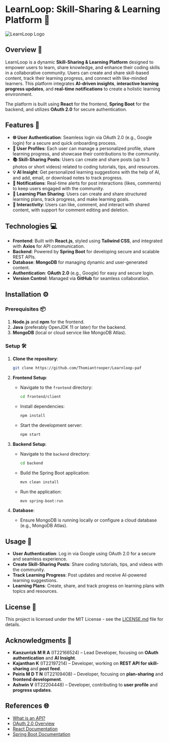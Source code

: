 # **LearnLoop: Skill-Sharing & Learning Platform** 🚀

![LearnLoop Logo](https://example.com/learnloop-logo.png)  <!-- You can add your own logo or leave it out -->

## **Overview** 📖

LearnLoop is a dynamic **Skill-Sharing & Learning Platform** designed to empower users to learn, share knowledge, and enhance their coding skills in a collaborative community. Users can create and share skill-based content, track their learning progress, and connect with like-minded learners. This platform integrates **AI-driven insights**, **interactive learning progress updates**, and **real-time notifications** to create a holistic learning environment.

The platform is built using **React** for the frontend, **Spring Boot** for the backend, and utilizes **OAuth 2.0** for secure authentication.

## **Features** 🔑

- **🌐 User Authentication**: Seamless login via OAuth 2.0 (e.g., Google login) for a secure and quick onboarding process.
- **👥 User Profiles**: Each user can manage a personalized profile, share learning progress, and showcase their contributions to the community.
- **📚 Skill-Sharing Posts**: Users can create and share posts (up to 3 photos or short videos) related to coding tutorials, tips, and resources.
- **💡 AI Insight**: Get personalized learning suggestions with the help of AI, and add, email, or download notes to track progress.
- **🔔 Notifications**: Real-time alerts for post interactions (likes, comments) to keep users engaged with the community.
- **📝 Learning Plan Sharing**: Users can create and share structured learning plans, track progress, and make learning goals.
- **💬 Interactivity**: Users can like, comment, and interact with shared content, with support for comment editing and deletion.

## **Technologies** 💻

- **Frontend**: Built with **React.js**, styled using **Tailwind CSS**, and integrated with **Axios** for API communication.
- **Backend**: Powered by **Spring Boot** for developing secure and scalable REST APIs.
- **Database**: **MongoDB** for managing dynamic and user-generated content.
- **Authentication**: **OAuth 2.0** (e.g., Google) for easy and secure login.
- **Version Control**: Managed via **GitHub** for seamless collaboration.

## **Installation** ⚙️

### **Prerequisites** 📦
1. **Node.js** and **npm** for the frontend.
2. **Java** (preferably OpenJDK 11 or later) for the backend.
3. **MongoDB** (local or cloud service like MongoDB Atlas).

### **Setup** 🛠️

1. **Clone the repository**:
   ```bash
   git clone https://github.com/Thomiantrooper/Learnloop-paf
   ```

2. **Frontend Setup**:
   - Navigate to the `frontend` directory:
     ```bash
     cd frontend/client
     ```
   - Install dependencies:
     ```bash
     npm install
     ```
   - Start the development server:
     ```bash
     npm start
     ```

3. **Backend Setup**:
   - Navigate to the `backend` directory:
     ```bash
     cd backend
     ```
   - Build the Spring Boot application:
     ```bash
     mvn clean install
     ```
   - Run the application:
     ```bash
     mvn spring-boot:run
     ```

4. **Database**:
   - Ensure MongoDB is running locally or configure a cloud database (e.g., MongoDB Atlas).

## **Usage** 🎯

- **User Authentication**: Log in via Google using OAuth 2.0 for a secure and seamless experience.
- **Create Skill-Sharing Posts**: Share coding tutorials, tips, and videos with the community.
- **Track Learning Progress**: Post updates and receive AI-powered learning suggestions.
- **Learning Plans**: Create, share, and track progress on learning plans with topics and resources.

## **License** 📝
This project is licensed under the MIT License - see the [LICENSE.md](LICENSE.md) file for details.

## **Acknowledgments** 🎉
- **Kanzurrizk M R A** (IT22166524) – Lead Developer, focusing on **OAuth authentication** and **AI Insight**.
- **Kajanthan K** (IT22197214) – Developer, working on **REST API for skill-sharing** and **post feed**.
- **Peiris M D T N** (IT22109408) – Developer, focusing on **plan-sharing** and **frontend development**.
- **Ashwin V** (IT22204448) – Developer, contributing to **user profile** and **progress updates**.

## **References** 🌐
- [What is an API?](https://www.wallarm.com/what/the-concept-of-an-api-gateway)
- [OAuth 2.0 Overview](https://auth0.com/intro-to-iam/what-is-oauth-2)
- [React Documentation](https://react.dev/learn)
- [Spring Boot Documentation](https://docs.spring.io/spring-boot/index.html)
